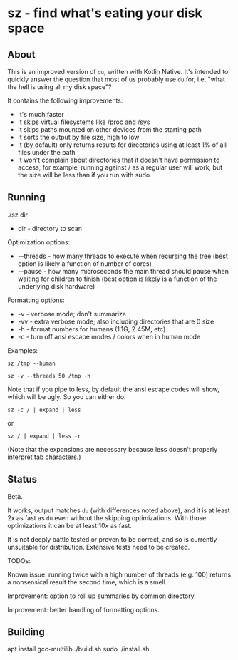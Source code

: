 # sz - find what's eating your disk space

## About

This is an improved version of `du`, written with Kotlin Native. It's intended to quickly answer the question that most of us
probably use `du` for, i.e. "what the hell is using all my disk space"?

It contains the following improvements:
* It's much faster
* It skips virtual filesystems like /proc and /sys
* It skips paths mounted on other devices from the starting path
* It sorts the output by file size, high to low
* It (by default) only returns results for directories using at least 1% of all files under the path
* It won't complain about directories that it doesn't have permission to access; for example, running against / as a regular user will work, but the size will be less than if you run with sudo

## Running

./sz dir

* dir - directory to scan

Optimization options:
* --threads - how many threads to execute when recursing the tree (best option is likely a function of number of cores)
* --pause - how many microseconds the main thread should pause when waiting for children to finish (best option is likely is a function of the underlying disk hardware)

Formatting options:
* -v - verbose mode; don't summarize 
* -vv - extra verbose mode; also including directories that are 0 size
* -h - format numbers for humans (1.1G, 2.45M, etc)
* -c - turn off ansi escape modes / colors when in human mode

Examples:

`sz /tmp --human`

`sz -v --threads 50 /tmp -h`

Note that if you pipe to less, by default the ansi escape codes will show, which will be ugly. So you can either do:

`sz -c / | expand | less`

or

`sz / | expand | less -r`

(Note that the expansions are necessary because less doesn't properly interpret tab characters.) 

## Status

Beta.

It works, output matches `du` (with differences noted above), and it is at least 2x as fast as `du` even without 
the skipping optimizations. With those optimizations it can be at least 10x as fast. 

It is not deeply battle tested or proven to be correct, and so is currently unsuitable for distribution. Extensive
tests need to be created.

TODOs:

Known issue: running twice with a high number of threads (e.g. 100) returns a nonsensical result the second time, which 
is a smell. 

Improvement: option to roll up summaries by common directory.

Improvement: better handling of formatting options.

## Building

apt install gcc-multilib
./build.sh
sudo ./install.sh
